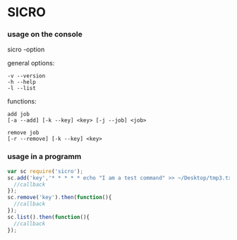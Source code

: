 # SICRO

### usage on the console

sicro -option 

general options: 

	-v --version
	-h --help
	-l --list


functions:

	add job    
	[-a --add] [-k --key] <key> [-j --job] <job>
    
	remove job
	[-r --remove] [-k --key] <key> 
  
### usage in a programm

```javascript
var sc require('sicro');
sc.add('key','* * * * * echo "I am a test command" >> ~/Desktop/tmp3.txt').then(function(){
  //callback
});
sc.remove('key').then(function(){
  //callback
});
sc.list().then(function(){
  //callback
});
```
